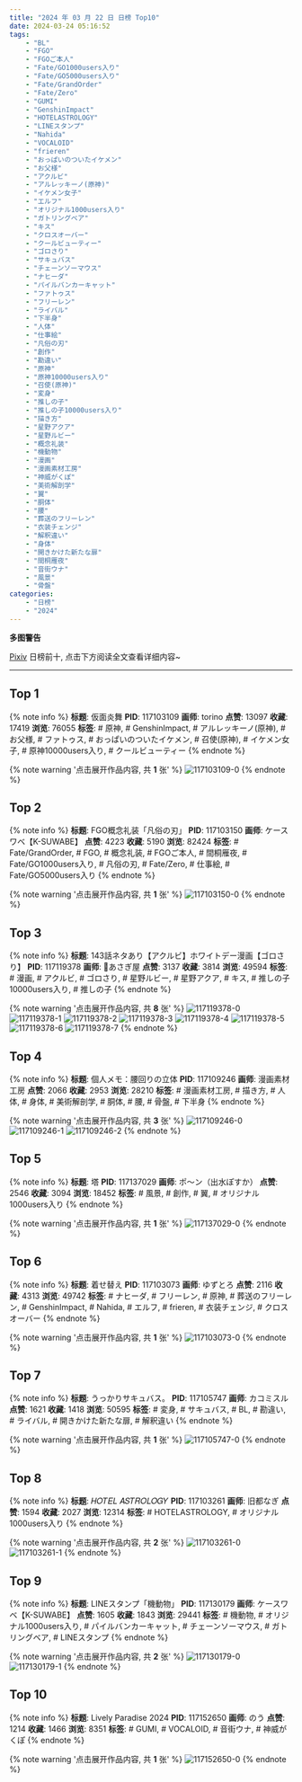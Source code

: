 ```yaml
---
title: "2024 年 03 月 22 日 日榜 Top10"
date: 2024-03-24 05:16:52
tags:
    - "BL"
    - "FGO"
    - "FGOご本人"
    - "Fate/GO1000users入り"
    - "Fate/GO5000users入り"
    - "Fate/GrandOrder"
    - "Fate/Zero"
    - "GUMI"
    - "GenshinImpact"
    - "HOTELASTROLOGY"
    - "LINEスタンプ"
    - "Nahida"
    - "VOCALOID"
    - "frieren"
    - "おっぱいのついたイケメン"
    - "お父様"
    - "アクルビ"
    - "アルレッキーノ(原神)"
    - "イケメン女子"
    - "エルフ"
    - "オリジナル1000users入り"
    - "ガトリングベア"
    - "キス"
    - "クロスオーバー"
    - "クールビューティー"
    - "ゴロさり"
    - "サキュバス"
    - "チェーンソーマウス"
    - "ナヒーダ"
    - "パイルバンカーキャット"
    - "ファトゥス"
    - "フリーレン"
    - "ライバル"
    - "下半身"
    - "人体"
    - "仕事絵"
    - "凡俗の刃"
    - "創作"
    - "勘違い"
    - "原神"
    - "原神10000users入り"
    - "召使(原神)"
    - "変身"
    - "推しの子"
    - "推しの子10000users入り"
    - "描き方"
    - "星野アクア"
    - "星野ルビー"
    - "概念礼装"
    - "機動物"
    - "漫画"
    - "漫画素材工房"
    - "神威がくぽ"
    - "美術解剖学"
    - "翼"
    - "胴体"
    - "腰"
    - "葬送のフリーレン"
    - "衣装チェンジ"
    - "解釈違い"
    - "身体"
    - "開きかけた新たな扉"
    - "間桐雁夜"
    - "音街ウナ"
    - "風景"
    - "骨盤"
categories:
    - "日榜"
    - "2024"
---
```


<i class="fa fa-triangle-exclamation"></i>**多图警告**<i class="fa fa-triangle-exclamation"></i>

[Pixiv](https://www.pixiv.net/) 日榜前十, 点击下方阅读全文查看详细内容~

<!-- more -->

---

## Top 1

{% note info %}
**标题**: 仮面炎舞
**PID**: 117103109 **画师**: torino
**点赞**: 13097 **收藏**: 17419 **浏览**: 76055
**标签**: # 原神, # GenshinImpact, # アルレッキーノ(原神), # お父様, # ファトゥス, # おっぱいのついたイケメン, # 召使(原神), # イケメン女子, # 原神10000users入り, # クールビューティー
{% endnote %}

{% note warning '点击展开作品内容, 共 **1** 张' %}
![117103109-0](https://i.pixiv.re/img-original/img/2024/03/21/00/00/43/117103109_p0.jpg)
{% endnote %}

## Top 2

{% note info %}
**标题**: FGO概念礼装「凡俗の刃」
**PID**: 117103150 **画师**: ケースワベ【K-SUWABE】
**点赞**: 4223 **收藏**: 5190 **浏览**: 82424
**标签**: # Fate/GrandOrder, # FGO, # 概念礼装, # FGOご本人, # 間桐雁夜, # Fate/GO1000users入り, # 凡俗の刃, # Fate/Zero, # 仕事絵, # Fate/GO5000users入り
{% endnote %}

{% note warning '点击展开作品内容, 共 **1** 张' %}
![117103150-0](https://i.pixiv.re/img-original/img/2024/03/21/00/01/01/117103150_p0.png)
{% endnote %}

## Top 3

{% note info %}
**标题**: 143話ネタあり【アクルビ】ホワイトデー漫画【ゴロさり】
**PID**: 117119378 **画师**: 🍼あさぎ屋
**点赞**: 3137 **收藏**: 3814 **浏览**: 49594
**标签**: # 漫画, # アクルビ, # ゴロさり, # 星野ルビー, # 星野アクア, # キス, # 推しの子10000users入り, # 推しの子
{% endnote %}

{% note warning '点击展开作品内容, 共 **8** 张' %}
![117119378-0](https://i.pixiv.re/img-original/img/2024/03/21/18/02/26/117119378_p0.jpg)
![117119378-1](https://i.pixiv.re/img-original/img/2024/03/21/18/02/26/117119378_p1.jpg)
![117119378-2](https://i.pixiv.re/img-original/img/2024/03/21/18/02/26/117119378_p2.jpg)
![117119378-3](https://i.pixiv.re/img-original/img/2024/03/21/18/02/26/117119378_p3.jpg)
![117119378-4](https://i.pixiv.re/img-original/img/2024/03/21/18/02/26/117119378_p4.jpg)
![117119378-5](https://i.pixiv.re/img-original/img/2024/03/21/18/02/26/117119378_p5.jpg)
![117119378-6](https://i.pixiv.re/img-original/img/2024/03/21/18/02/26/117119378_p6.jpg)
![117119378-7](https://i.pixiv.re/img-original/img/2024/03/21/18/02/26/117119378_p7.jpg)
{% endnote %}

## Top 4

{% note info %}
**标题**: 個人メモ：腰回りの立体
**PID**: 117109246 **画师**: 漫画素材工房
**点赞**: 2066 **收藏**: 2953 **浏览**: 28210
**标签**: # 漫画素材工房, # 描き方, # 人体, # 身体, # 美術解剖学, # 胴体, # 腰, # 骨盤, # 下半身
{% endnote %}

{% note warning '点击展开作品内容, 共 **3** 张' %}
![117109246-0](https://i.pixiv.re/img-original/img/2024/03/21/06/00/07/117109246_p0.jpg)
![117109246-1](https://i.pixiv.re/img-original/img/2024/03/21/06/00/07/117109246_p1.jpg)
![117109246-2](https://i.pixiv.re/img-original/img/2024/03/21/06/00/07/117109246_p2.jpg)
{% endnote %}

## Top 5

{% note info %}
**标题**: 塔
**PID**: 117137029 **画师**: ポ～ン（出水ぽすか）
**点赞**: 2546 **收藏**: 3094 **浏览**: 18452
**标签**: # 風景, # 創作, # 翼, # オリジナル1000users入り
{% endnote %}

{% note warning '点击展开作品内容, 共 **1** 张' %}
![117137029-0](https://i.pixiv.re/img-original/img/2024/03/22/07/30/03/117137029_p0.jpg)
{% endnote %}

## Top 6

{% note info %}
**标题**: 着せ替え
**PID**: 117103073 **画师**: ゆずとろ
**点赞**: 2116 **收藏**: 4313 **浏览**: 49742
**标签**: # ナヒーダ, # フリーレン, # 原神, # 葬送のフリーレン, # GenshinImpact, # Nahida, # エルフ, # frieren, # 衣装チェンジ, # クロスオーバー
{% endnote %}

{% note warning '点击展开作品内容, 共 **1** 张' %}
![117103073-0](https://i.pixiv.re/img-original/img/2024/03/21/00/00/29/117103073_p0.jpg)
{% endnote %}

## Top 7

{% note info %}
**标题**: うっかりサキュバス。
**PID**: 117105747 **画师**: カコミスル
**点赞**: 1621 **收藏**: 1418 **浏览**: 50595
**标签**: # 変身, # サキュバス, # BL, # 勘違い, # ライバル, # 開きかけた新たな扉, # 解釈違い
{% endnote %}

{% note warning '点击展开作品内容, 共 **1** 张' %}
![117105747-0](https://i.pixiv.re/img-original/img/2024/03/21/01/20/06/117105747_p0.jpg)
{% endnote %}

## Top 8

{% note info %}
**标题**: 𝐻𝑂𝑇𝐸𝐿 𝐴𝑆𝑇𝑅𝑂𝐿𝑂𝐺𝑌
**PID**: 117103261 **画师**: 旧都なぎ
**点赞**: 1594 **收藏**: 2027 **浏览**: 12314
**标签**: # HOTELASTROLOGY, # オリジナル1000users入り
{% endnote %}

{% note warning '点击展开作品内容, 共 **2** 张' %}
![117103261-0](https://i.pixiv.re/img-original/img/2024/03/21/00/02/04/117103261_p0.jpg)
![117103261-1](https://i.pixiv.re/img-original/img/2024/03/21/00/02/04/117103261_p1.jpg)
{% endnote %}

## Top 9

{% note info %}
**标题**: LINEスタンプ「機動物」
**PID**: 117130179 **画师**: ケースワベ【K-SUWABE】
**点赞**: 1605 **收藏**: 1843 **浏览**: 29441
**标签**: # 機動物, # オリジナル1000users入り, # パイルバンカーキャット, # チェーンソーマウス, # ガトリングベア, # LINEスタンプ
{% endnote %}

{% note warning '点击展开作品内容, 共 **2** 张' %}
![117130179-0](https://i.pixiv.re/img-original/img/2024/03/22/00/00/44/117130179_p0.png)
![117130179-1](https://i.pixiv.re/img-original/img/2024/03/22/00/00/44/117130179_p1.png)
{% endnote %}

## Top 10

{% note info %}
**标题**: Lively Paradise 2024
**PID**: 117152650 **画师**: のう
**点赞**: 1214 **收藏**: 1466 **浏览**: 8351
**标签**: # GUMI, # VOCALOID, # 音街ウナ, # 神威がくぽ
{% endnote %}

{% note warning '点击展开作品内容, 共 **1** 张' %}
![117152650-0](https://i.pixiv.re/img-original/img/2024/03/22/21/30/15/117152650_p0.jpg)
{% endnote %}
